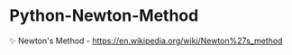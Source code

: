 # Python-Newton-Method
:sparkles: Newton's Method - https://en.wikipedia.org/wiki/Newton%27s_method

